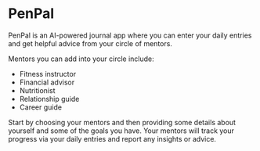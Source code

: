 # PenPal
PenPal is an AI-powered journal app where you can enter your daily entries and get helpful advice from your circle of mentors.

Mentors you can add into your circle include:
- Fitness instructor
- Financial advisor
- Nutritionist
- Relationship guide
- Career guide


Start by choosing your mentors and then providing some details about yourself and some of the goals you have. Your mentors will track your progress via your daily entries and report any insights or advice. 
